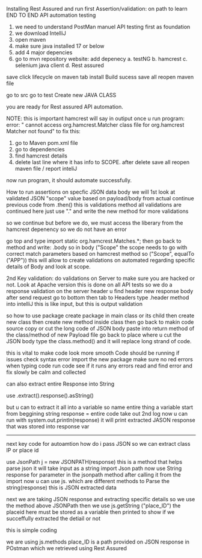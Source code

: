 Installing Rest Assured and run first Assertion/validation: on path to learn END TO END API automation testing

1. we need to understand PostMan manuel API testing first as foundation
2. we download IntelliJ
3. open maven 
4. make sure java installed 17 or below
5. add 4 major depencies
6. go to mvn repository website: add depenecy
a. testNG
b. hamcrest
c. selenium java client 
d. Rest assured 

save click lifecycle on maven tab
install
Build sucess
save all
reopen maven file

go to src go to test
Create new JAVA CLASS

you are ready for Rest assured API automation.

NOTE: this is important
hamcrest will say in outiput once u run program:
error:
" cannot access org.hamcrest.Matcher class file for org.hamcrest Matcher not found"
to fix this:
1. go to Maven pom.xml file
2. go to dependencies
3. find hamcrest details
4. delete last line where it has info to SCOPE.
after delete save all
reopen maven file / report inteliJ

now run program, it should automate successfully.


How to run assertions on specfic JSON data body
we will
1st look at validated JSON "scope" value based on payload/body from actual
continue previous code from .then()
this is validations method
all validations are continued here
just use "." and write the new method for more validations

so we continue but before we do, we must access the liberary from the hamcrest depenency so we do not have an error

go top and type import static org.hamcrest.Matches.*;
then go back to method and write:
.body
so in body
("Scope" the scope needs to go with correct match parameters based on hamcrest method
so  ("Scope", equalTo ("APP"))
this will allow to create validations on automated regarding specific details of Body and look at scope.

2nd Key validation:
do validations on Server to make sure you are hacked or not. Look at Apache version
this is done on all API tests
so we do a response validation on the server header
u find header new response body after send request
go to bottom then tab to Headers
type .header method into intelliJ
this is like input,
but this is output validation

so how to use package
create package in main class or its child
then create new class
then create new method inside class
then go back to makin code source
copy or cut the long code of JSON body
paste into return method of the class/method of new Payload file
go back to place where u cut the JSON body
type the class.method() and it will replace long strand of code.

this is vital to make code look more smooth
Code should be running
if issues check syntax error
import the new package
make sure no red errors when typing code
run code see if it runs 
any errors read and find error
and fix slowly
be calm and collected

can also extract entire Response into String

use .extract().response().asString()

but u can to extract it all into a variable
so name entire thing a variable
start from beggining
string response = entire code
take out 2nd log
now u can run with system.out.println(response)
it will print extracted JASON response that was stored into response var

----
next key code for autoamtion
how do i pass JSON so we can extract class IP or place id

use JsonPath j = new JSONPATH(response)
this is a method that helps parse json
it will take input as a string
import Json path
now use String response for parameter in the jsonpath method after calling it from the
import
now u can use js.
which are different methods to Parse the string(response)
this is JSON extracted data 

next we are taking JSON response and extracting specific details
so we use the method above
JSONPath
then we use js.getString ("place_ID")
the placeid here must be stored as a variable then printed
to show if we succeffully extracted the detiail or not

this is simple coding

we are using js.methods
place_ID is a path provided on JSON response in POstman which we retrieved
using Rest Assured


